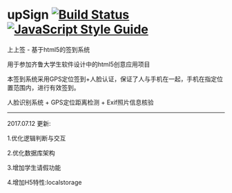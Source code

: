 # upSign [![Build Status](https://travis-ci.org/szj1006/upSign.svg?branch=master)](https://travis-ci.org/szj1006/upSign) [![JavaScript Style Guide](https://img.shields.io/badge/code_style-standard-brightgreen.svg)](https://standardjs.com)

上上签 - 基于html5的签到系统

用于参加齐鲁大学生软件设计中的html5创意应用项目

本签到系统采用GPS定位签到+人脸认证，保证了人与手机在一起，手机在指定位置范围内，进行有效签到。

人脸识别系统 + GPS定位距离检测 + Exif照片信息核验

---

2017.07.12 更新:

1.优化逻辑判断与交互

2.优化数据库架构

3.增加学生请假功能

4.增加H5特性:localstorage

